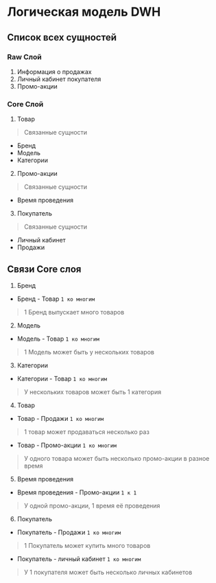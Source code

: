 # Логическая модель DWH

## Список всех сущностей

### Raw Слой
1. Информация о продажах
1. Личный кабинет покупателя
1. Промо-акции

### Core Слой
1. Товар
 > Связанные сущности
 - Бренд
 - Модель
 - Категории
2. Промо-акции
 > Связанные сущности
 - Время проведения
3. Покупатель
 > Связанные сущности
 - Личный кабинет
 - Продажи

 ## Связи Core слоя
1. Бренд
  - Бренд - Товар `1 ко многим`
  > 1 Бренд выпускает много товаров
2. Модель
  - Модель - Товар `1 ко многим`
  > 1 Модель может быть у нескольких товаров
3. Категории
  - Категории - Товар `1 ко многим`
  > У нескольких товаров может быть 1 категория
4. Товар
  - Товар - Продажи `1 ко многим`
  > 1 товар может продаваться несколько раз
  - Товар - Промо-акции `1 ко многим`
  > У одного товара может быть несколько промо-акции в разное время
5. Время проведения
 - Время проведения - Промо-акции `1 к 1`
 > У одной промо-акции, 1 время её проведения
6. Покупатель
 - Покупатель - Продажи `1 ко многим`
 > 1 Покупатель может купить много товаров
 - Покупатель - личный кабинет `1 ко многим`
 > У 1 покупателя может быть несколько личных кабинетов
